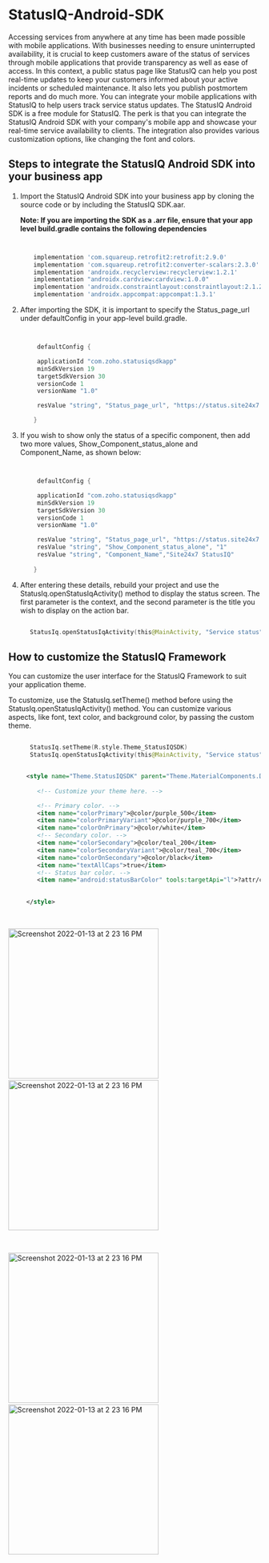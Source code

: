 # StatusIQ-Android-SDK
Accessing services from anywhere at any time has been made possible with mobile applications. With businesses needing to ensure uninterrupted availability, it is crucial to keep customers aware of the status of services through mobile applications that provide transparency as well as ease of access.
In this context, a public status page like StatusIQ can help you post real-time updates to keep your customers informed about your active incidents or scheduled maintenance. It also lets you publish postmortem reports and do much more. You can integrate your mobile applications with StatusIQ to help users track service status updates.
The StatusIQ Android SDK is a free module for StatusIQ. The perk is that you can integrate the StatusIQ Android SDK with your company's mobile app and showcase your real-time service availability to clients. The integration also provides various customization options, like changing the font and colors.

## Steps to integrate the StatusIQ Android SDK into your business app

1. Import the StatusIQ Android SDK into your business app by cloning the source code or by including the StatusIQ SDK.aar.

   **Note: If you are importing the SDK as a .arr file, ensure that your app level build.gradle contains the following dependencies**

```groovy


       implementation 'com.squareup.retrofit2:retrofit:2.9.0'
       implementation 'com.squareup.retrofit2:converter-scalars:2.3.0'
       implementation 'androidx.recyclerview:recyclerview:1.2.1'
       implementation "androidx.cardview:cardview:1.0.0"
       implementation 'androidx.constraintlayout:constraintlayout:2.1.2'
       implementation 'androidx.appcompat:appcompat:1.3.1'

```

2. After importing the SDK, it is important to specify the Status_page_url under defaultConfig in your app-level build.gradle.

```groovy


        defaultConfig {

        applicationId "com.zoho.statusiqsdkapp"
        minSdkVersion 19
        targetSdkVersion 30
        versionCode 1
        versionName "1.0"

        resValue "string", "Status_page_url", "https://status.site24x7.com/"

       }

```

3. If you wish to show only the status of a specific component, then add two more  values, Show_Component_status_alone and Component_Name, as shown below:

```groovy


        defaultConfig {

        applicationId "com.zoho.statusiqsdkapp"
        minSdkVersion 19
        targetSdkVersion 30
        versionCode 1
        versionName "1.0"

        resValue "string", "Status_page_url", "https://status.site24x7.com/"
        resValue "string", "Show_Component_status_alone", "1"
        resValue "string", "Component_Name","Site24x7 StatusIQ"
  
       }

```

4. After entering these details, rebuild your project and use the StatusIq.openStatusIqActivity() method to display the status screen. The first parameter is the context, and the second parameter is the title you wish to display on the action bar.

```kotlin

      StatusIq.openStatusIqActivity(this@MainActivity, "Service status")

```

## How to customize the StatusIQ Framework

You can customize the user interface for the StatusIQ Framework to suit your application theme. 

To customize, use the StatusIq.setTheme() method before using the StatusIq.openStatusIqActivity() method. You can customize various aspects, like font, text color, and background color, by passing the custom theme.


```kotlin

      StatusIq.setTheme(R.style.Theme_StatusIQSDK)
      StatusIq.openStatusIqActivity(this@MainActivity, "Service status")

```

```xml

     <style name="Theme.StatusIQSDK" parent="Theme.MaterialComponents.DayNight.DarkActionBar">
       
        <!-- Customize your theme here. -->

        <!-- Primary color. -->
        <item name="colorPrimary">@color/purple_500</item>
        <item name="colorPrimaryVariant">@color/purple_700</item>
        <item name="colorOnPrimary">@color/white</item>
        <!-- Secondary color. -->
        <item name="colorSecondary">@color/teal_200</item>
        <item name="colorSecondaryVariant">@color/teal_700</item>
        <item name="colorOnSecondary">@color/black</item>
        <item name="textAllCaps">true</item>
        <!-- Status bar color. -->
        <item name="android:statusBarColor" tools:targetApi="l">?attr/colorPrimaryVariant</item>

       
     </style>

```


<br>

<p float="left">
<img width="300" alt="Screenshot 2022-01-13 at 2 23 16 PM" src="https://user-images.githubusercontent.com/97294110/149318278-803dedb8-72e7-42ce-9f6b-1a4e8f445ffd.png"> &nbsp;&nbsp;&nbsp;&nbsp;&nbsp;&nbsp;

<img width="300" alt="Screenshot 2022-01-13 at 2 23 16 PM" src="https://user-images.githubusercontent.com/97294110/149318468-8381c648-e5fd-4d5f-8b88-b1cf9d497dad.png">
</p>

<br>

<p float="left">
<img width="300" alt="Screenshot 2022-01-13 at 2 23 16 PM" src="https://user-images.githubusercontent.com/97294110/149318807-aa6b6662-2c63-46a2-95ee-4e6e3016548d.png"> &nbsp;&nbsp;&nbsp;&nbsp;&nbsp;&nbsp;

<img width="300" alt="Screenshot 2022-01-13 at 2 23 16 PM" src="https://user-images.githubusercontent.com/97294110/149318897-6c272cba-c87f-4d69-a8ec-97af51290079.png">
</p>



